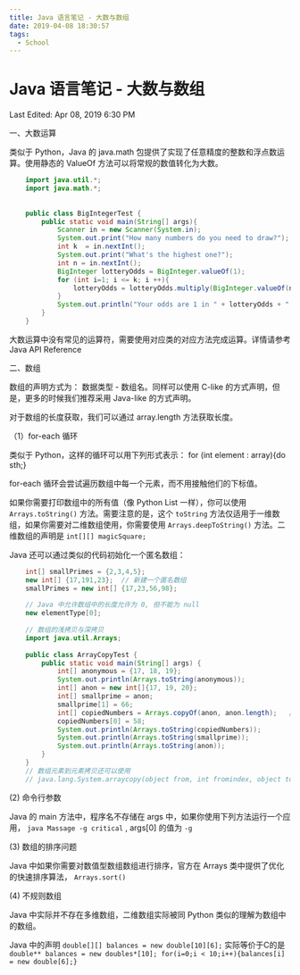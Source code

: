 ```yaml
---
title: Java 语言笔记 - 大数与数组
date: 2019-04-08 18:30:57
tags:
  - School
---
```


# Java 语言笔记 - 大数与数组

Last Edited: Apr 08, 2019 6:30 PM

一、大数运算

类似于 Python，Java 的 java.math 包提供了实现了任意精度的整数和浮点数运算。使用静态的 ValueOf 方法可以将常规的数值转化为大数。

```java
    import java.util.*;
    import java.math.*;
    
    
    public class BigIntegerTest {
        public static void main(String[] args){
            Scanner in = new Scanner(System.in);
            System.out.print("How many numbers do you need to draw?");
            int k  = in.nextInt();
            System.out.print("What's the highest one?");
            int n = in.nextInt();
            BigInteger lotteryOdds = BigInteger.valueOf(1);
            for (int i=1; i <= k; i ++){
                lotteryOdds = lotteryOdds.multiply(BigInteger.valueOf(n - i + 1)).divide(BigInteger.valueOf(1));
            }
            System.out.println("Your odds are 1 in " + lotteryOdds + ". Good luck!");
        }
    }
```

大数运算中没有常见的运算符，需要使用对应类的对应方法完成运算。详情请参考 Java API Reference

二、数组

数组的声明方式为： 数据类型 - 数组名。同样可以使用 C-like 的方式声明，但是，更多的时候我们推荐采用 Java-like 的方式声明。

对于数组的长度获取，我们可以通过 array.length 方法获取长度。

（1）for-each 循环

类似于 Python，这样的循环可以用下列形式表示：  for (int element : array){do sth;}

for-each 循环会尝试遍历数组中每一个元素，而不用接触他们的下标值。

如果你需要打印数组中的所有值（像 Python List 一样），你可以使用 `Arrays.toString()` 方法。需要注意的是，这个 `toString` 方法仅适用于一维数组，如果你需要对二维数组使用，你需要使用 `Arrays.deepToString()` 方法。二维数组的声明是 `int[][] magicSquare;` 

Java 还可以通过类似的代码初始化一个匿名数组：

```java
    int[] smallPrimes = {2,3,4,5};
    new int[] {17,191,23};  // 新建一个匿名数组
    smallPrimes = new int[] {17,23,56,98};
    
    // Java 中允许数组中的长度允许为 0, 但不能为 null
    new elementType[0];
    
    // 数组的浅拷贝与深拷贝
    import java.util.Arrays;
    
    public class ArrayCopyTest {
        public static void main(String[] args) {
            int[] anonymous = {17, 18, 19};
            System.out.println(Arrays.toString(anonymous));
            int[] anon = new int[]{17, 19, 20};
            int[] smallprime = anon;
            smallprime[1] = 66;
            int[] copiedNumbers = Arrays.copyOf(anon, anon.length);   // Deepcopy
            copiedNumbers[0] = 58;
            System.out.println(Arrays.toString(copiedNumbers));
            System.out.println(Arrays.toString(smallprime));
            System.out.println(Arrays.toString(anon));
        }
    }
    // 数组元素到元素拷贝还可以使用 
    // java.lang.System.arraycopy(object from, int fromindex, object to, int toindex, int count);
```   

(2) 命令行参数

Java 的 main 方法中，程序名不存储在 args 中，如果你使用下列方法运行一个应用， `java Massage -g critical` , args[0] 的值为 `-g`

(3) 数组的排序问题

Java 中如果你需要对数值型数组数组进行排序，官方在 Arrays 类中提供了优化的快速排序算法，  `Arrays.sort()`

(4) 不规则数组

Java 中实际并不存在多维数组，二维数组实际被同 Python 类似的理解为数组中的数组。

Java 中的声明 `double[][] balances = new double[10][6];` 实际等价于C的是 `double** balances = new doubles*[10]; for(i=0;i < 10;i++){balances[i] = new double[6];}`
